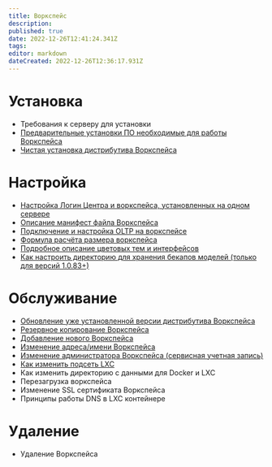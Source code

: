 ```yaml
---
title: Воркспейс
description: 
published: true
date: 2022-12-26T12:41:24.341Z
tags: 
editor: markdown
dateCreated: 2022-12-26T12:36:17.931Z
---
```


# Установка
- Требования к серверу для установки 
- [Предварительные установки ПО необходимые для работы Воркспейса](/ru/workspace/softInstal)
- [Чистая установка дистрибутива Воркспейса](/ru/workspace/cleaninstallation)
# Настройка

- [Настройка Логин Центра и воркспейса, установленных на одном сервере](/ru/workspace/config/configurarionLcWorkspace) 
- [Описание манифест файла Воркспейса](/ru/workspace/config/manifest)
- [Подключение и настройка OLTP на воркспейсе](/ru/workspace/config/oltp)
- [Формула расчёта размера воркспейса](/ru/workspace/config/wsSizeFormula)
- [Подробное описание цветовых тем и интерфейсов](/ru/workspace/config/colorScheme)
- [Как настроить директорию для хранения бекапов моделей (только для версий 1.0.83+)](/ru/workspace/config/customBackupsDirectory)
# Обслуживание
- [Обновление уже установленной версии дистрибутива Воркспейса](/ru/workspace/maintenance/update)
- [Резервное копирование Воркспейса](/ru/workspace/maintenance/backup)
- [Добавление нового Воркспейса](/ru/workspace/maintenance/add_workspace)
- [Изменение адреса/имени Воркспейса](/ru/workspace/maintenance/changeworkspacename)
- [Изменение администратора Воркспейса (сервисная учетная запись)](/ru/workspace/maintenance/changeWorkspaceSuperAdmin)
- [Как изменить подсеть LXC](/ru/workspace/maintenance/lxcChangeAddressInfo)
- Как изменить директорию с данными для Docker и LXC
- Перезагрузка воркспейса
- Изменение SSL сертификата Воркспейса
- Принципы работы DNS в LXC контейнере
# Удаление
- Удаление Воркспейса
    